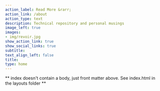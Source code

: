 ```yaml
---
action_label: Read More &rarr;
action_link: /about
action_type: text
description: Technical repository and personal musings 
image_left: true
images:
- img/revoir.jpg
show_action_link: true
show_social_links: true
subtitle: 
text_align_left: false
title: 
type: home
---
```


** index doesn't contain a body, just front matter above.
See index.html in the layouts folder **
